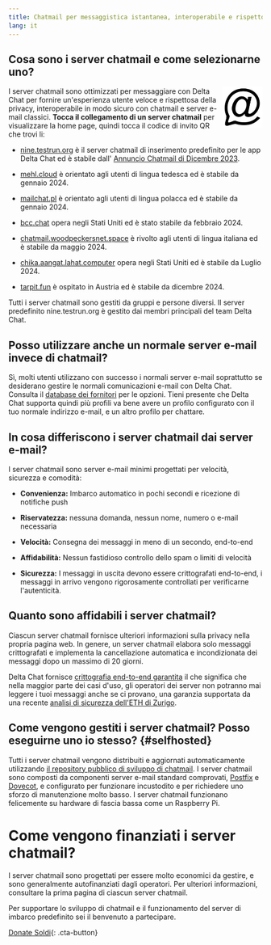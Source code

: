 ```yaml
---
title: Chatmail per messaggistica istantanea, interoperabile e rispettosa della privacy
lang: it
---
```



## Cosa sono i server chatmail e come selezionarne uno?

<img alt="Chatmail logo" src="../assets/logos/chatmail.svg" width="80" style="float:right;" />

I server chatmail sono ottimizzati per messaggiare con Delta Chat 
per fornire un'esperienza utente veloce e rispettosa della privacy, 
interoperabile in modo sicuro con chatmail e server e-mail classici. 
**Tocca il collegamento di un server chatmail** per visualizzare la home page, quindi tocca il codice di invito QR che trovi li:

- [nine.testrun.org](https://nine.testrun.org) è il server chatmail di inserimento predefinito
per le app Delta Chat ed è stabile dall' [Annuncio Chatmail di Dicembre 2023](https://delta.chat/en/2023-12-13-chatmail).

- [mehl.cloud](https://mehl.cloud) è orientato agli utenti di lingua tedesca
ed è stabile da gennaio 2024.

- [mailchat.pl](https://mailchat.pl) è orientato agli utenti di lingua polacca
ed è stabile da gennaio 2024.

- [bcc.chat](https://bcc.chat) opera negli Stati Uniti ed è stato
stabile da febbraio 2024.

- [chatmail.woodpeckersnet.space](https://chatmail.woodpeckersnest.space/)
è rivolto agli utenti di lingua italiana ed è
stabile da maggio 2024.

- [chika.aangat.lahat.computer](https://chika.aangat.lahat.computer/)
opera negli Stati Uniti ed è stabile da Luglio 2024.

- [tarpit.fun](https://tarpit.fun)
  è ospitato in Austria ed è stabile da dicembre 2024.

Tutti i server chatmail sono gestiti da gruppi e persone diversi. 
Il server predefinito nine.testrun.org è gestito dai membri principali del team Delta Chat.

## Posso utilizzare anche un normale server e-mail invece di chatmail?

Sì, molti utenti utilizzano con successo i normali server e-mail
soprattutto se desiderano gestire le normali comunicazioni e-mail con Delta Chat.
Consulta il [database dei fornitori](https://provviders.delta.chat) per le opzioni.
Tieni presente che Delta Chat supporta quindi più profili
va bene avere un profilo configurato con il tuo normale indirizzo e-mail,
e un altro profilo per chattare.


## In cosa differiscono i server chatmail dai server e-mail?

I server chatmail sono server e-mail minimi progettati per velocità, sicurezza e comodità:

- **Convenienza:** Imbarco automatico in pochi secondi e ricezione di notifiche push

- **Riservatezza:** nessuna domanda, nessun nome, numero o e-mail necessaria

- **Velocità:** Consegna dei messaggi in meno di un secondo, end-to-end

- **Affidabilità:** Nessun fastidioso controllo dello spam o limiti di velocità

- **Sicurezza:** I messaggi in uscita devono essere crittografati end-to-end,
i messaggi in arrivo vengono rigorosamente controllati per verificarne l'autenticità.


## Quanto sono affidabili i server  chatmail?

Ciascun server chatmail fornisce ulteriori informazioni sulla privacy nella propria pagina web.
In genere, un server chatmail elabora solo messaggi crittografati e
implementa la cancellazione automatica e incondizionata dei messaggi dopo un massimo di 20 giorni.

Delta Chat fornisce [crittografia end-to-end garantita](https://delta.chat/en/2023-11-23-jumbo-42)
il che significa che nella maggior parte dei casi d'uso, gli operatori dei server non potranno mai leggere i tuoi messaggi anche se ci provano,
una garanzia supportata da una recente [analisi di sicurezza dell'ETH di Zurigo](https://delta.chat/en/2024-03-25-crypto-analysis-securejoin).


## Come vengono gestiti i server chatmail? Posso eseguirne uno io stesso? {#selfhosted}

Tutti i server chatmail vengono distribuiti e aggiornati automaticamente utilizzando
[il repository pubblico di sviluppo di chatmail](https://github.com/deltachat/chatmail).
I server chatmail sono composti da componenti server e-mail standard comprovati,
[Postfix](https://postfix.org) e [Dovecot](https://dovecot.org),
e configurato per funzionare incustodito e per richiedere uno sforzo di manutenzione molto basso.
I server chatmail funzionano felicemente su hardware di fascia bassa come un Raspberry Pi.


# Come vengono finanziati i server chatmail?

I server chatmail sono progettati per essere molto economici da gestire,
e sono generalmente autofinanziati dagli operatori.
Per ulteriori informazioni, consultare la prima pagina di ciascun server chatmail.

Per supportare lo sviluppo di chatmail e il funzionamento del server di imbarco predefinito
sei il benvenuto a partecipare.

[Donate Soldi](donate){: .cta-button}
